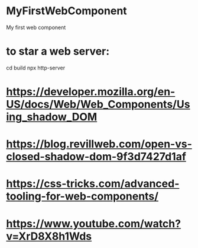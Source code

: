 # MyFirstWebComponent
My first web component

# to star a web server:
cd build
npx http-server

# https://developer.mozilla.org/en-US/docs/Web/Web_Components/Using_shadow_DOM
# https://blog.revillweb.com/open-vs-closed-shadow-dom-9f3d7427d1af
# https://css-tricks.com/advanced-tooling-for-web-components/
# https://www.youtube.com/watch?v=XrD8X8h1Wds


